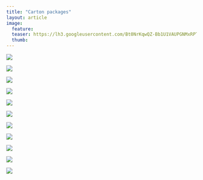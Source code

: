 ```yaml
---
title: "Carton packages"
layout: article
image:
  feature:
  teaser: https://lh3.googleusercontent.com/Bt0NrKqwQZ-Bb1U1VAUPGNMxRPTLymRaRWtSk0odPSw=w245
  thumb:
---
```


[![](https://lh3.googleusercontent.com/U-ZijnUPEYXn1RWAJ5pYCjWMHFTntAx31S27X_PZe4o=w800)](https://lh3.googleusercontent.com/U-ZijnUPEYXn1RWAJ5pYCjWMHFTntAx31S27X_PZe4o=s0)

[![](https://lh3.googleusercontent.com/1DKg9sQq2y6JU4QeQr0N6MZ_GSYIcYzhwEJSrz0KpLw=w800)](https://lh3.googleusercontent.com/1DKg9sQq2y6JU4QeQr0N6MZ_GSYIcYzhwEJSrz0KpLw=s0)

[![](https://lh3.googleusercontent.com/EarnIhphFDX0u3QrojcknkMGBHOMs3RUQNT8KLfySZ8=w800)](https://lh3.googleusercontent.com/EarnIhphFDX0u3QrojcknkMGBHOMs3RUQNT8KLfySZ8=s0)

[![](https://lh3.googleusercontent.com/CD2-Ctqm5OH0LMstJqVhAIaZW8_FVV7vL4mNJmQGleY=w800)](https://lh3.googleusercontent.com/CD2-Ctqm5OH0LMstJqVhAIaZW8_FVV7vL4mNJmQGleY=s0)

[![](https://lh3.googleusercontent.com/XizFBG4OmAxQIacl7EyMuJPumIU80hN47PGh23haEqg=w800)](https://lh3.googleusercontent.com/XizFBG4OmAxQIacl7EyMuJPumIU80hN47PGh23haEqg=s0)

[![](https://lh3.googleusercontent.com/4yJmS4SFx3OvQ7ytCpujgLddKa9c_10waTPixB2AtjI2E_xkuR6ihJjO4CufDEbafcXkwfTMXWxjkDCTTleX3RpbX2i-5_WI2L-mspp5zTtg7HcaNf44Xz-r15tCDjowy5WZ8VxZz4jPk6RYl2fhzcgXt6NztxYq0dzEz5hmRvjLnK0gqCq-K-9q7cOCOPOSXpglvw_L458H-ragc2ibeAdCLc7BH6ca4LAwPHHA-Qez3q8gtipvneEy82hN15ddDTkTNBBdpZT6NdlUYYg9iqjMG5RWNKa_0Nc1vmWoTaIPuxBE33uoeyyBA_nXTc1yx3aeCsS38uDufiUqEoWVYw7bGFDUmtDOwN2-yNFVWp7AA1KX-heOfpnwphIgs4BFvBS47h2EYPnZif15ENYeGDhBvbKt3eiL0z-QPLLxVHPazVEtpyel6WHP-bplPaCrNX6MJkaqRo8b4s_o-ZZSi6TCWySZ8aL0Ou5AhOscqGnPrFWUabhpyrXr3EHkJIVT5yA9MpH5VypsHDbR-W9PphKVwCs_wKuMgw2jYk9-DSg=w800)](https://lh3.googleusercontent.com/4yJmS4SFx3OvQ7ytCpujgLddKa9c_10waTPixB2AtjI2E_xkuR6ihJjO4CufDEbafcXkwfTMXWxjkDCTTleX3RpbX2i-5_WI2L-mspp5zTtg7HcaNf44Xz-r15tCDjowy5WZ8VxZz4jPk6RYl2fhzcgXt6NztxYq0dzEz5hmRvjLnK0gqCq-K-9q7cOCOPOSXpglvw_L458H-ragc2ibeAdCLc7BH6ca4LAwPHHA-Qez3q8gtipvneEy82hN15ddDTkTNBBdpZT6NdlUYYg9iqjMG5RWNKa_0Nc1vmWoTaIPuxBE33uoeyyBA_nXTc1yx3aeCsS38uDufiUqEoWVYw7bGFDUmtDOwN2-yNFVWp7AA1KX-heOfpnwphIgs4BFvBS47h2EYPnZif15ENYeGDhBvbKt3eiL0z-QPLLxVHPazVEtpyel6WHP-bplPaCrNX6MJkaqRo8b4s_o-ZZSi6TCWySZ8aL0Ou5AhOscqGnPrFWUabhpyrXr3EHkJIVT5yA9MpH5VypsHDbR-W9PphKVwCs_wKuMgw2jYk9-DSg=s0)

[![](https://lh3.googleusercontent.com/urNVqnSwpeKMHI07UrvFq-BUDyKNVSsVNQU_ppZSPXxtlhCKTusCrji3ra6mCHD0vlvz8_kJYe2XxBKh3-9M9hJCKodHL3wIn73Z_tEowGZE1cqtf66vWfPw8uqkzo_ZyeC78aaSuHjyVqAgr4JObx8Ja4YEcbLhDNceR8EwkL0NWb7_oz9R5cL8zbbk-o46donca2gbVOISlJmJNJ6yZNPaKT6RorI0-m_q9Em361aOo5fPcRr7q7ss1pL6u_zE1bdWh9xsZmlT6-azUizfsGdgEy8d-enhacImCnIbSpwdotat0QTcRDinnhI5tb8LXG4HvATiTBlwTs8Syq3XOkwtbsKx43lJNApu_z5RR7uEeZ9oHul5ct292LtAjYh5D4LhQ1w7kcqIHRnwBwYifMuypqN1Bdg5eEjy4xC6Kj8FKQ-4upEyWGrCp7Fp78M_e6oA8v6VwChMczdZC1RzfyVCx4rjlxloLcEGEOWu89JGojeDcem7dUKoZEizmoCDb2VX6fcbU8KZrYZ18YOQfyS0YpK5CZDsg15MllI2D8o=w800)](https://lh3.googleusercontent.com/urNVqnSwpeKMHI07UrvFq-BUDyKNVSsVNQU_ppZSPXxtlhCKTusCrji3ra6mCHD0vlvz8_kJYe2XxBKh3-9M9hJCKodHL3wIn73Z_tEowGZE1cqtf66vWfPw8uqkzo_ZyeC78aaSuHjyVqAgr4JObx8Ja4YEcbLhDNceR8EwkL0NWb7_oz9R5cL8zbbk-o46donca2gbVOISlJmJNJ6yZNPaKT6RorI0-m_q9Em361aOo5fPcRr7q7ss1pL6u_zE1bdWh9xsZmlT6-azUizfsGdgEy8d-enhacImCnIbSpwdotat0QTcRDinnhI5tb8LXG4HvATiTBlwTs8Syq3XOkwtbsKx43lJNApu_z5RR7uEeZ9oHul5ct292LtAjYh5D4LhQ1w7kcqIHRnwBwYifMuypqN1Bdg5eEjy4xC6Kj8FKQ-4upEyWGrCp7Fp78M_e6oA8v6VwChMczdZC1RzfyVCx4rjlxloLcEGEOWu89JGojeDcem7dUKoZEizmoCDb2VX6fcbU8KZrYZ18YOQfyS0YpK5CZDsg15MllI2D8o=s0)

[![](https://lh3.googleusercontent.com/EXNs-XCIwljJ7NkRra4Jf-jDmCSCjih8esBSSU4D2kTqwE288YDnq9Njv_O9-TuOqzbfPOyO1sDVGHQtM1nMwMWgcpV-rgkIWZNkKlOMGgXVwEDSAQUJw15oW-dw27xWPSsWuMrd9kStPy-OQmC3gm4IMPFaIbwgTSy_zD8EUWIIal784GILSpsOS6l-fxJJiHEZCz1fjW-MNz85NS7GT5-lLXSmFWLk8nQUeJjkmHA9x4K6bVgFv1jReZAS8owYUO3T3hHboIWqoYGo1B8KKtBwM_brQfPIKfYXRjsmxJuMjnD8j7fCnp4-DFq32a6jW1JK3_ROqCmnuo3YoP0EYsDmxqd9Vb05UBjWSzT8ZfF6Xv3TF7NpwgKELAnZ7i98J2o3Jl44LxE5yXjXNP3r2vH5wXUGxNwgwmUVumhQiEAsYf3nl5H7aeeYQUFUEH4Y3gc9HrCD7I2ArYIUVel5C2e1TCV-sUm0ZFVcnXxd0dex2PDsBlk7cj7E6ZfUlbsAaPSbaRMY74l9UMiZz0JM4cYRqNKkDgRYPfZ-G-SCyEA=w800)](https://lh3.googleusercontent.com/EXNs-XCIwljJ7NkRra4Jf-jDmCSCjih8esBSSU4D2kTqwE288YDnq9Njv_O9-TuOqzbfPOyO1sDVGHQtM1nMwMWgcpV-rgkIWZNkKlOMGgXVwEDSAQUJw15oW-dw27xWPSsWuMrd9kStPy-OQmC3gm4IMPFaIbwgTSy_zD8EUWIIal784GILSpsOS6l-fxJJiHEZCz1fjW-MNz85NS7GT5-lLXSmFWLk8nQUeJjkmHA9x4K6bVgFv1jReZAS8owYUO3T3hHboIWqoYGo1B8KKtBwM_brQfPIKfYXRjsmxJuMjnD8j7fCnp4-DFq32a6jW1JK3_ROqCmnuo3YoP0EYsDmxqd9Vb05UBjWSzT8ZfF6Xv3TF7NpwgKELAnZ7i98J2o3Jl44LxE5yXjXNP3r2vH5wXUGxNwgwmUVumhQiEAsYf3nl5H7aeeYQUFUEH4Y3gc9HrCD7I2ArYIUVel5C2e1TCV-sUm0ZFVcnXxd0dex2PDsBlk7cj7E6ZfUlbsAaPSbaRMY74l9UMiZz0JM4cYRqNKkDgRYPfZ-G-SCyEA=s0)

[![](https://lh3.googleusercontent.com/MgjMaFkpS-x25npw2XlbsDIjI94gwUwJC8Q00lo8T4M=w800)](https://lh3.googleusercontent.com/MgjMaFkpS-x25npw2XlbsDIjI94gwUwJC8Q00lo8T4M=s0)

[![](https://lh3.googleusercontent.com/nYqAAjD8BjWQTcTyR0iz074rUxkxxpqSnkx7SNrAzP8=w800)](https://lh3.googleusercontent.com/nYqAAjD8BjWQTcTyR0iz074rUxkxxpqSnkx7SNrAzP8=s0)

[![](https://lh3.googleusercontent.com/lBmPNZqy1sw6EhhlHB3NgWABHA7HGNSvj7oftrkdngs=w800)](https://lh3.googleusercontent.com/lBmPNZqy1sw6EhhlHB3NgWABHA7HGNSvj7oftrkdngs=s0)
